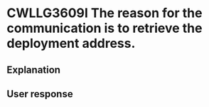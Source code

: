 # CWLLG3609I The reason for the communication is to retrieve the deployment address.

## Explanation

## User response